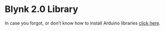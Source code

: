 # Blynk 2.0 Library

 

In case you forgot, or don’t know how to install Arduino libraries [click here](http://www.arduino.cc/en/guide/libraries).

